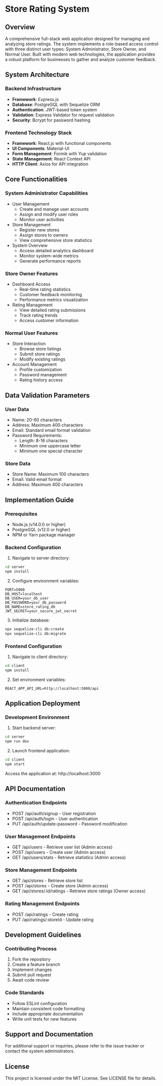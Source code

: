# Store Rating System

## Overview
A comprehensive full-stack web application designed for managing and analyzing store ratings. The system implements a role-based access control with three distinct user types: System Administrator, Store Owner, and Normal User. Built with modern web technologies, the application provides a robust platform for businesses to gather and analyze customer feedback.

## System Architecture

### Backend Infrastructure
- **Framework**: Express.js
- **Database**: PostgreSQL with Sequelize ORM
- **Authentication**: JWT-based token system
- **Validation**: Express Validator for request validation
- **Security**: Bcrypt for password hashing

### Frontend Technology Stack
- **Framework**: React.js with functional components
- **UI Components**: Material-UI
- **Form Management**: Formik with Yup validation
- **State Management**: React Context API
- **HTTP Client**: Axios for API integration

## Core Functionalities

### System Administrator Capabilities
- User Management
  - Create and manage user accounts
  - Assign and modify user roles
  - Monitor user activities
- Store Management
  - Register new stores
  - Assign stores to owners
  - View comprehensive store statistics
- System Overview
  - Access detailed analytics dashboard
  - Monitor system-wide metrics
  - Generate performance reports

### Store Owner Features
- Dashboard Access
  - Real-time rating statistics
  - Customer feedback monitoring
  - Performance metrics visualization
- Rating Management
  - View detailed rating submissions
  - Track rating trends
  - Access customer information

### Normal User Features
- Store Interaction
  - Browse store listings
  - Submit store ratings
  - Modify existing ratings
- Account Management
  - Profile customization
  - Password management
  - Rating history access

## Data Validation Parameters

### User Data
- Name: 20-60 characters
- Address: Maximum 400 characters
- Email: Standard email format validation
- Password Requirements:
  - Length: 8-16 characters
  - Minimum one uppercase letter
  - Minimum one special character

### Store Data
- Store Name: Maximum 100 characters
- Email: Valid email format
- Address: Maximum 400 characters

## Implementation Guide

### Prerequisites
- Node.js (v14.0.0 or higher)
- PostgreSQL (v12.0 or higher)
- NPM or Yarn package manager

### Backend Configuration
1. Navigate to server directory:
```bash
cd server
npm install
```

2. Configure environment variables:
```
PORT=5000
DB_HOST=localhost
DB_USER=your_db_user
DB_PASSWORD=your_db_password
DB_NAME=store_rating_db
JWT_SECRET=your_secure_jwt_secret
```

3. Initialize database:
```bash
npx sequelize-cli db:create
npx sequelize-cli db:migrate
```

### Frontend Configuration
1. Navigate to client directory:
```bash
cd client
npm install
```

2. Set environment variables:
```
REACT_APP_API_URL=http://localhost:5000/api
```

## Application Deployment

### Development Environment
1. Start backend server:
```bash
cd server
npm run dev
```

2. Launch frontend application:
```bash
cd client
npm start
```

Access the application at: http://localhost:3000

## API Documentation

### Authentication Endpoints
- POST /api/auth/signup - User registration
- POST /api/auth/login - User authentication
- PUT /api/auth/update-password - Password modification

### User Management Endpoints
- GET /api/users - Retrieve user list (Admin access)
- POST /api/users - Create user (Admin access)
- GET /api/users/stats - Retrieve statistics (Admin access)

### Store Management Endpoints
- GET /api/stores - Retrieve store list
- POST /api/stores - Create store (Admin access)
- GET /api/stores/:id/ratings - Retrieve store ratings (Owner access)

### Rating Management Endpoints
- POST /api/ratings - Create rating
- PUT /api/ratings/:storeId - Update rating

## Development Guidelines

### Contributing Process
1. Fork the repository
2. Create a feature branch
3. Implement changes
4. Submit pull request
5. Await code review

### Code Standards
- Follow ESLint configuration
- Maintain consistent code formatting
- Include appropriate documentation
- Write unit tests for new features

## Support and Documentation
For additional support or inquiries, please refer to the issue tracker or contact the system administrators.

## License
This project is licensed under the MIT License. See LICENSE file for details.
